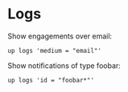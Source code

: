 # Logs

Show engagements over email:

	up logs 'medium = "email"'

Show notifications of type foobar:

	up logs 'id = "foobar*"'
